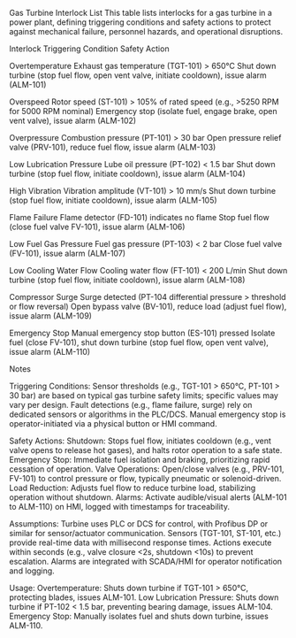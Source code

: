 Gas Turbine Interlock List
This table lists interlocks for a gas turbine in a power plant, defining triggering conditions and safety actions to protect against mechanical failure, personnel hazards, and operational disruptions.



Interlock
Triggering Condition
Safety Action



Overtemperature
Exhaust gas temperature (TGT-101) > 650°C
Shut down turbine (stop fuel flow, open vent valve, initiate cooldown), issue alarm (ALM-101)


Overspeed
Rotor speed (ST-101) > 105% of rated speed (e.g., >5250 RPM for 5000 RPM nominal)
Emergency stop (isolate fuel, engage brake, open vent valve), issue alarm (ALM-102)


Overpressure
Combustion pressure (PT-101) > 30 bar
Open pressure relief valve (PRV-101), reduce fuel flow, issue alarm (ALM-103)


Low Lubrication Pressure
Lube oil pressure (PT-102) < 1.5 bar
Shut down turbine (stop fuel flow, initiate cooldown), issue alarm (ALM-104)


High Vibration
Vibration amplitude (VT-101) > 10 mm/s
Shut down turbine (stop fuel flow, initiate cooldown), issue alarm (ALM-105)


Flame Failure
Flame detector (FD-101) indicates no flame
Stop fuel flow (close fuel valve FV-101), issue alarm (ALM-106)


Low Fuel Gas Pressure
Fuel gas pressure (PT-103) < 2 bar
Close fuel valve (FV-101), issue alarm (ALM-107)


Low Cooling Water Flow
Cooling water flow (FT-101) < 200 L/min
Shut down turbine (stop fuel flow, initiate cooldown), issue alarm (ALM-108)


Compressor Surge
Surge detected (PT-104 differential pressure > threshold or flow reversal)
Open bypass valve (BV-101), reduce load (adjust fuel flow), issue alarm (ALM-109)


Emergency Stop
Manual emergency stop button (ES-101) pressed
Isolate fuel (close FV-101), shut down turbine (stop fuel flow, open vent valve), issue alarm (ALM-110)


Notes

Triggering Conditions:
Sensor thresholds (e.g., TGT-101 > 650°C, PT-101 > 30 bar) are based on typical gas turbine safety limits; specific values may vary per design.
Fault detections (e.g., flame failure, surge) rely on dedicated sensors or algorithms in the PLC/DCS.
Manual emergency stop is operator-initiated via a physical button or HMI command.


Safety Actions:
Shutdown: Stops fuel flow, initiates cooldown (e.g., vent valve opens to release hot gases), and halts rotor operation to a safe state.
Emergency Stop: Immediate fuel isolation and braking, prioritizing rapid cessation of operation.
Valve Operations: Open/close valves (e.g., PRV-101, FV-101) to control pressure or flow, typically pneumatic or solenoid-driven.
Load Reduction: Adjusts fuel flow to reduce turbine load, stabilizing operation without shutdown.
Alarms: Activate audible/visual alerts (ALM-101 to ALM-110) on HMI, logged with timestamps for traceability.


Assumptions:
Turbine uses PLC or DCS for control, with Profibus DP or similar for sensor/actuator communication.
Sensors (TGT-101, ST-101, etc.) provide real-time data with millisecond response times.
Actions execute within seconds (e.g., valve closure <2s, shutdown <10s) to prevent escalation.
Alarms are integrated with SCADA/HMI for operator notification and logging.


Usage:
Overtemperature: Shuts down turbine if TGT-101 > 650°C, protecting blades, issues ALM-101.
Low Lubrication Pressure: Shuts down turbine if PT-102 < 1.5 bar, preventing bearing damage, issues ALM-104.
Emergency Stop: Manually isolates fuel and shuts down turbine, issues ALM-110.



